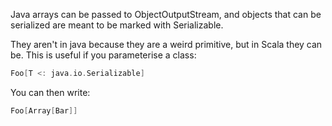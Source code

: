 Java arrays can be passed to ObjectOutputStream, and objects that can be serialized are meant to be marked with Serializable.

They aren't in java because they are a weird primitive, but in Scala they can be. This is useful if you parameterise a class:

```scala
Foo[T <: java.io.Serializable]
```

You can then write:

```scala
Foo[Array[Bar]]
```
